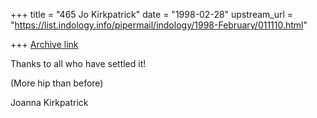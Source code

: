 +++
title = "465 Jo Kirkpatrick"
date = "1998-02-28"
upstream_url = "https://list.indology.info/pipermail/indology/1998-February/011110.html"

+++
[Archive link](https://list.indology.info/pipermail/indology/1998-February/011110.html)

Thanks to all who have settled it!

(More hip than before)

Joanna Kirkpatrick



